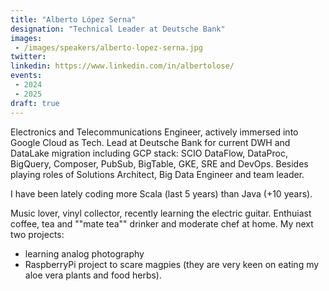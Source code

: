 ```yaml
---
title: "Alberto López Serna"
designation: "Technical Leader at Deutsche Bank"
images:
 - /images/speakers/alberto-lopez-serna.jpg
twitter: 
linkedin: https://www.linkedin.com/in/albertolose/
events:
 - 2024
 - 2025
draft: true
---
```


Electronics and Telecommunications Engineer, actively immersed into Google Cloud as Tech. Lead at Deutsche Bank for current DWH and DataLake migration including GCP stack: SCIO DataFlow, DataProc, BigQuery, Composer, PubSub, BigTable, GKE, SRE and DevOps. Besides playing roles of Solutions Architect, Big Data Engineer and team leader. 

I have been lately coding more Scala (last 5 years) than Java (+10 years).

Music lover, vinyl collector, recently learning the electric guitar. Enthuiast coffee, tea and ""mate tea"" drinker and moderate chef at home. My next two projects:

- learning analog photography
- RaspberryPi project to scare magpies (they are very keen on eating my aloe vera plants and food herbs).